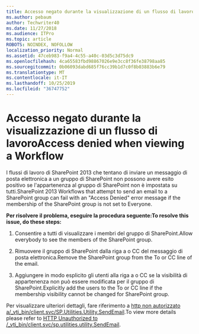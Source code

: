 ```yaml
---
title: Accesso negato durante la visualizzazione di un flusso di lavoro
ms.author: pebaum
author: Techwriter40
ms.date: 11/27/2018
ms.audience: ITPro
ms.topic: article
ROBOTS: NOINDEX, NOFOLLOW
localization_priority: Normal
ms.assetid: 47ceb983-f9a4-4c55-a40c-03d5c3d75dc9
ms.openlocfilehash: 4ca65583fbd98867026e9e3cc8f36fe38798aa85
ms.sourcegitcommit: 0b06093dabd685f76cc39b1d7c0f8b03883b6e79
ms.translationtype: MT
ms.contentlocale: it-IT
ms.lasthandoff: 10/25/2019
ms.locfileid: "36747752"
---
```

# <a name="access-denied-when-viewing-a-workflow"></a><span data-ttu-id="03a0f-102">Accesso negato durante la visualizzazione di un flusso di lavoro</span><span class="sxs-lookup"><span data-stu-id="03a0f-102">Access denied when viewing a Workflow</span></span>

<span data-ttu-id="03a0f-103">I flussi di lavoro di SharePoint 2013 che tentano di inviare un messaggio di posta elettronica a un gruppo di SharePoint non possono avere esito positivo se l'appartenenza al gruppo di SharePoint non è impostata su tutti.</span><span class="sxs-lookup"><span data-stu-id="03a0f-103">SharePoint 2013 Workflows that attempt to send an email to a SharePoint group can fail with an "Access Denied" error message if the membership of the SharePoint group is not set to Everyone.</span></span>
  
 <span data-ttu-id="03a0f-104">**Per risolvere il problema, eseguire la procedura seguente:**</span><span class="sxs-lookup"><span data-stu-id="03a0f-104">**To resolve this issue, do these steps:**</span></span>
  
 1. <span data-ttu-id="03a0f-105">Consentire a tutti di visualizzare i membri del gruppo di SharePoint.</span><span class="sxs-lookup"><span data-stu-id="03a0f-105">Allow everybody to see the members of the SharePoint group.</span></span>
  
 2. <span data-ttu-id="03a0f-106">Rimuovere il gruppo di SharePoint dalla riga a o CC del messaggio di posta elettronica.</span><span class="sxs-lookup"><span data-stu-id="03a0f-106">Remove the SharePoint group from the To or CC line of the email.</span></span>
  
 3. <span data-ttu-id="03a0f-107">Aggiungere in modo esplicito gli utenti alla riga a o CC se la visibilità di appartenenza non può essere modificata per il gruppo di SharePoint.</span><span class="sxs-lookup"><span data-stu-id="03a0f-107">Explicitly add the users to the To or CC line if the membership visibility cannot be changed for SharePoint group.</span></span>
  
<span data-ttu-id="03a0f-108">Per visualizzare ulteriori dettagli, fare riferimento a [http non autorizzato a/_vti_bin/client.svc/SP.Utilities.Utility.SendEmail](https://go.microsoft.com/fwlink/?linkid=2044694&amp;clcid=0x409).</span><span class="sxs-lookup"><span data-stu-id="03a0f-108">To view more details please refer to [HTTP Unauthorized to /_vti_bin/client.svc/sp.utilities.utility.SendEmail](https://go.microsoft.com/fwlink/?linkid=2044694&amp;clcid=0x409).</span></span>
  